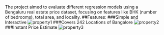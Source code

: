 The project aimed to evaluate different regression models using a Bengaluru real estate price dataset, focusing on features like BHK (number of bedrooms), total area, and locality.
##Features:
###Simple and Interactive 
![property1](https://github.com/deenawilson/Property_Prophet/assets/94810674/5cb2a719-657a-4c73-9633-afd55a991399)
###Covers 242 Locations of Bangalore
![property2](https://github.com/deenawilson/Property_Prophet/assets/94810674/3eeef583-82d1-49da-bcbd-2091db835a68)
###Instant Price Estimate
![property3](https://github.com/deenawilson/Property_Prophet/assets/94810674/2e575237-20a7-4f5f-ad96-952f7c818ef1)
